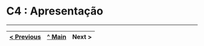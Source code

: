# C4 : Apresentação



---  
[< Previous](c3.md) | [^ Main](https://github.com/TW-G03/TrabalhoFinal) | Next >
:--- | :---: | ---: 
